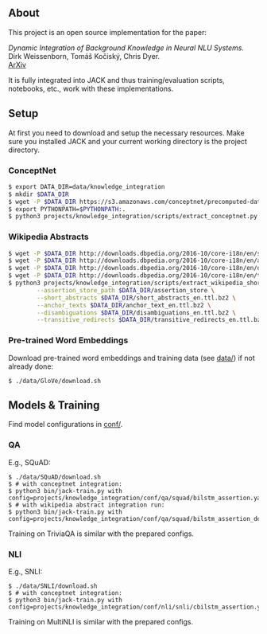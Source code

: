 ## About

This project is an open source implementation for the paper:

*Dynamic Integration of Background Knowledge in Neural NLU Systems.* </br>
Dirk Weissenborn, Tomáš Kočiský, Chris Dyer.</br>
[ArXiv](https://arxiv.org/abs/1706.02596)

It is fully integrated into JACK and thus training/evaluation scripts, notebooks, etc., work with these implementations.

## Setup
At first you need to download and setup the necessary resources. Make sure you installed JACK and your 
current working directory is the project directory.

### ConceptNet

```bash
$ export DATA_DIR=data/knowledge_integration
$ mkdir $DATA_DIR
$ wget -P $DATA_DIR https://s3.amazonaws.com/conceptnet/precomputed-data/2016/assertions/conceptnet-assertions-5.5.0.csv.gz
$ export PYTHONPATH=$PYTHONPATH:.
$ python3 projects/knowledge_integration/scripts/extract_conceptnet.py $DATA_DIR/conceptnet-assertions-5.5.0.csv.gz $DATA_DIR/knowledge_store
```

### Wikipedia Abstracts

```bash
$ wget -P $DATA_DIR http://downloads.dbpedia.org/2016-10/core-i18n/en/short_abstracts_en.ttl.bz2
$ wget -P $DATA_DIR http://downloads.dbpedia.org/2016-10/core-i18n/en/anchor_text_en.ttl.bz2
$ wget -P $DATA_DIR http://downloads.dbpedia.org/2016-10/core-i18n/en/disambiguations_en.ttl.bz2
$ wget -P $DATA_DIR http://downloads.dbpedia.org/2016-10/core-i18n/en/transitive_redirects_en.ttl.bz2
$ python3 projects/knowledge_integration/scripts/extract_wikipedia_short_abstract.py \
        --assertion_store_path $DATA_DIR/assertion_store \
        --short_abstracts $DATA_DIR/short_abstracts_en.ttl.bz2 \
        --anchor_texts $DATA_DIR/anchor_text_en.ttl.bz2 \
        --disambiguations $DATA_DIR/disambiguations_en.ttl.bz2 \
        --transitive_redirects $DATA_DIR/transitive_redirects_en.ttl.bz2
```

### Pre-trained Word Embeddings

Download pre-trained word embeddings and training data (see [data/](/data/)) if not already done:

```
$ ./data/GloVe/download.sh
```


## Models & Training

Find model configurations in [conf/](/projects/knowledge_integration/conf).

### QA

E.g., SQuAD:
```
$ ./data/SQuAD/download.sh
$ # with conceptnet integration:
$ python3 bin/jack-train.py with config=projects/knowledge_integration/conf/qa/squad/bilstm_assertion.yaml
$ # with wikipedia abstract integration run:
$ python3 bin/jack-train.py with config=projects/knowledge_integration/conf/qa/squad/bilstm_assertion_definition.yaml
```
Training on TriviaQA is similar with the prepared configs.

### NLI

E.g., SNLI:
```
$ ./data/SNLI/download.sh
$ # with conceptnet integration:
$ python3 bin/jack-train.py with config=projects/knowledge_integration/conf/nli/snli/cbilstm_assertion.yaml
```

Training on MultiNLI is similar with the prepared configs.
